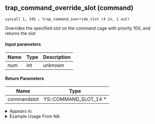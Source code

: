 ## trap_command_override_slot (command)

`syscall 1, 345 ; trap_command_override_slot (4 in, 1 out)`

Overrides the specified slot on the command cage with priority 100, and returns the slot

#### Input parameters
| Name | Type | Description
|------|------|------------
| num   | int   | unknown


#### Return Parameters
| Name | Type
|------|-----
| commandslot   | YS::COMMAND_SLOT_14 *   


<details>
	<summary>Appears in:</summary>

</details>

<details>
	<summary>Example Usage From NA</summary>
```

```
</details>

